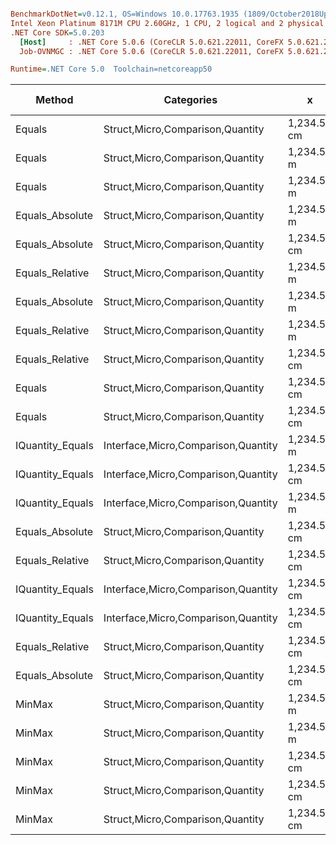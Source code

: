 ``` ini

BenchmarkDotNet=v0.12.1, OS=Windows 10.0.17763.1935 (1809/October2018Update/Redstone5)
Intel Xeon Platinum 8171M CPU 2.60GHz, 1 CPU, 2 logical and 2 physical cores
.NET Core SDK=5.0.203
  [Host]     : .NET Core 5.0.6 (CoreCLR 5.0.621.22011, CoreFX 5.0.621.22011), X64 RyuJIT
  Job-OVNMGC : .NET Core 5.0.6 (CoreCLR 5.0.621.22011, CoreFX 5.0.621.22011), X64 RyuJIT

Runtime=.NET Core 5.0  Toolchain=netcoreapp50  

```
|           Method |                          Categories |           x |           y |      Mean |     Error |    StdDev |    StdErr |       Min |       Max |    Median |  Gen 0 | Gen 1 | Gen 2 | Allocated |
|----------------- |------------------------------------ |------------ |------------ |----------:|----------:|----------:|----------:|----------:|----------:|----------:|-------:|------:|------:|----------:|
|           Equals |    Struct,Micro,Comparison,Quantity | 1,234.56 cm | 1,234.56 cm |  9.040 ns | 0.0641 ns | 0.0569 ns | 0.0152 ns |  8.929 ns |  9.145 ns |  9.038 ns |      - |     - |     - |         - |
|           Equals |    Struct,Micro,Comparison,Quantity |  1,234.56 m |  1,234.56 m |  9.484 ns | 0.1677 ns | 0.1569 ns | 0.0405 ns |  9.157 ns |  9.679 ns |  9.551 ns |      - |     - |     - |         - |
|           Equals |    Struct,Micro,Comparison,Quantity |  1,234.56 m |         0 m |  9.511 ns | 0.2122 ns | 0.2271 ns | 0.0535 ns |  9.143 ns |  9.933 ns |  9.510 ns |      - |     - |     - |         - |
|  Equals_Absolute |    Struct,Micro,Comparison,Quantity |  1,234.56 m |  1,234.56 m | 11.805 ns | 0.1717 ns | 0.1522 ns | 0.0407 ns | 11.528 ns | 12.078 ns | 11.804 ns |      - |     - |     - |         - |
|  Equals_Absolute |    Struct,Micro,Comparison,Quantity | 1,234.56 cm | 1,234.56 cm | 12.156 ns | 0.1724 ns | 0.1528 ns | 0.0408 ns | 11.965 ns | 12.458 ns | 12.116 ns |      - |     - |     - |         - |
|  Equals_Relative |    Struct,Micro,Comparison,Quantity |  1,234.56 m |         0 m | 12.182 ns | 0.1539 ns | 0.1440 ns | 0.0372 ns | 11.952 ns | 12.444 ns | 12.175 ns |      - |     - |     - |         - |
|  Equals_Absolute |    Struct,Micro,Comparison,Quantity |  1,234.56 m |         0 m | 12.228 ns | 0.2179 ns | 0.2038 ns | 0.0526 ns | 11.775 ns | 12.554 ns | 12.235 ns |      - |     - |     - |         - |
|  Equals_Relative |    Struct,Micro,Comparison,Quantity |  1,234.56 m |  1,234.56 m | 12.252 ns | 0.2069 ns | 0.1935 ns | 0.0500 ns | 11.868 ns | 12.460 ns | 12.339 ns |      - |     - |     - |         - |
|  Equals_Relative |    Struct,Micro,Comparison,Quantity | 1,234.56 cm | 1,234.56 cm | 12.580 ns | 0.1419 ns | 0.1327 ns | 0.0343 ns | 12.265 ns | 12.829 ns | 12.581 ns |      - |     - |     - |         - |
|           Equals |    Struct,Micro,Comparison,Quantity | 1,234.56 cm |        0 km | 14.250 ns | 0.2556 ns | 0.2266 ns | 0.0606 ns | 13.902 ns | 14.753 ns | 14.218 ns |      - |     - |     - |         - |
|           Equals |    Struct,Micro,Comparison,Quantity | 1,234.56 cm |         0 m | 14.253 ns | 0.3064 ns | 0.3010 ns | 0.0752 ns | 13.668 ns | 14.790 ns | 14.215 ns |      - |     - |     - |         - |
| IQuantity_Equals | Interface,Micro,Comparison,Quantity |  1,234.56 m |  1,234.56 m | 15.744 ns | 0.2003 ns | 0.1775 ns | 0.0474 ns | 15.446 ns | 16.040 ns | 15.713 ns |      - |     - |     - |         - |
| IQuantity_Equals | Interface,Micro,Comparison,Quantity | 1,234.56 cm | 1,234.56 cm | 15.774 ns | 0.1983 ns | 0.1855 ns | 0.0479 ns | 15.420 ns | 16.061 ns | 15.796 ns |      - |     - |     - |         - |
| IQuantity_Equals | Interface,Micro,Comparison,Quantity |  1,234.56 m |         0 m | 15.782 ns | 0.2344 ns | 0.2192 ns | 0.0566 ns | 15.446 ns | 16.181 ns | 15.702 ns |      - |     - |     - |         - |
|  Equals_Absolute |    Struct,Micro,Comparison,Quantity | 1,234.56 cm |        0 km | 20.827 ns | 0.3325 ns | 0.3110 ns | 0.0803 ns | 20.471 ns | 21.403 ns | 20.832 ns |      - |     - |     - |         - |
|  Equals_Relative |    Struct,Micro,Comparison,Quantity | 1,234.56 cm |         0 m | 20.913 ns | 0.2737 ns | 0.2285 ns | 0.0634 ns | 20.518 ns | 21.278 ns | 20.879 ns |      - |     - |     - |         - |
| IQuantity_Equals | Interface,Micro,Comparison,Quantity | 1,234.56 cm |        0 km | 21.298 ns | 0.4292 ns | 0.4770 ns | 0.1094 ns | 20.509 ns | 22.000 ns | 21.214 ns |      - |     - |     - |         - |
| IQuantity_Equals | Interface,Micro,Comparison,Quantity | 1,234.56 cm |         0 m | 21.308 ns | 0.3239 ns | 0.3030 ns | 0.0782 ns | 20.798 ns | 21.769 ns | 21.259 ns |      - |     - |     - |         - |
|  Equals_Relative |    Struct,Micro,Comparison,Quantity | 1,234.56 cm |        0 km | 21.328 ns | 0.3815 ns | 0.3568 ns | 0.0921 ns | 20.757 ns | 22.140 ns | 21.332 ns |      - |     - |     - |         - |
|  Equals_Absolute |    Struct,Micro,Comparison,Quantity | 1,234.56 cm |         0 m | 22.941 ns | 0.4417 ns | 0.4131 ns | 0.1067 ns | 22.119 ns | 23.480 ns | 22.984 ns |      - |     - |     - |         - |
|           MinMax |    Struct,Micro,Comparison,Quantity |  1,234.56 m |         0 m | 23.412 ns | 0.4793 ns | 0.8394 ns | 0.1344 ns | 21.758 ns | 25.348 ns | 23.436 ns | 0.0017 |     - |     - |      32 B |
|           MinMax |    Struct,Micro,Comparison,Quantity |  1,234.56 m |  1,234.56 m | 24.188 ns | 0.4829 ns | 0.5930 ns | 0.1264 ns | 22.870 ns | 25.308 ns | 24.179 ns | 0.0017 |     - |     - |      32 B |
|           MinMax |    Struct,Micro,Comparison,Quantity | 1,234.56 cm | 1,234.56 cm | 24.352 ns | 0.5007 ns | 0.8502 ns | 0.1398 ns | 22.906 ns | 25.848 ns | 24.333 ns | 0.0017 |     - |     - |      32 B |
|           MinMax |    Struct,Micro,Comparison,Quantity | 1,234.56 cm |        0 km | 27.076 ns | 0.5367 ns | 0.7697 ns | 0.1455 ns | 25.887 ns | 28.595 ns | 27.116 ns | 0.0017 |     - |     - |      32 B |
|           MinMax |    Struct,Micro,Comparison,Quantity | 1,234.56 cm |         0 m | 31.020 ns | 0.3714 ns | 0.3474 ns | 0.0897 ns | 30.329 ns | 31.573 ns | 31.074 ns | 0.0017 |     - |     - |      32 B |
